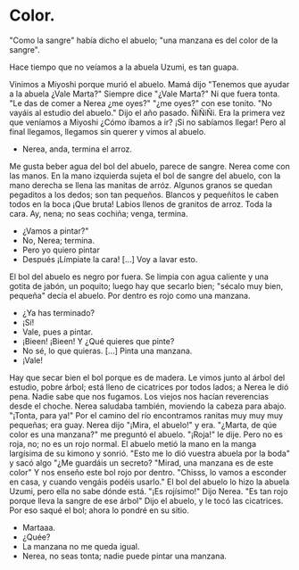 # Color.

"Como la sangre" había dicho el abuelo; "una manzana es del color de la sangre".

Hace tiempo que no veíamos a la abuela Uzumi, es tan guapa. 

Vinimos a Miyoshi porque murió el abuelo. Mamá dijo "Tenemos que ayudar a la abuela ¿Vale Marta?" Siempre dice "¿Vale Marta?" Ni que fuera tonta. "Le das de comer a Nerea ¿me oyes?" "¿me oyes?" con ese tonito. "No vayáis al estudio del abuelo." Dijo el año pasado. ÑiÑiÑi. Era la primera vez que veníamos a Miyoshi ¿Cómo íbamos a ir? ¡Si no sabíamos llegar! Pero al final llegamos, llegamos sin querer y vimos al abuelo. 

- Nerea, anda, termina el arroz. 

Me gusta beber agua del bol del abuelo, parece de sangre. Nerea come con las manos. En la mano izquierda sujeta el bol de sangre del abuelo, con la mano derecha se llena las manitas de arróz. Algunos granos se quedan pegaditos a los dedos; son tan pequeños. Blancos y pequeñitos le caben todos en la boca ¡Que bruta! Labios llenos de granitos de arroz. Toda la cara. Ay, nena; no seas cochiña; venga, termina. 

- ¿Vamos a pintar?"
- No, Nerea; termina. 
- Pero yo quiero pintar
- Después ¡Límpiate la cara! [...] Voy a lavar esto.

El bol del abuelo es negro por fuera. Se limpia con agua caliente y una gotita de jabón, un poquito; luego hay que secarlo bien; "sécalo muy bien, pequeña" decía el abuelo. Por dentro es rojo como una manzana.

- ¿Ya has terminado?
- ¡Sí!
- Vale, pues a pintar.
- ¡Bieen! ¡Bieen! Y ¿Qué quieres que pinte?
- No sé, lo que quieras. [...] Pinta una manzana.
- ¡Vale!

Hay que secar bien el bol porque es de madera. Le vimos junto al árbol del estudio, pobre árbol; está lleno de cicatrices por todos lados; a Nerea le dió pena. Nadie sabe que nos fugamos. Los viejos nos hacían reverencias desde el choche. Nerea saludaba también, moviendo la cabeza para abajo. "¡Tonta, para ya!" Por el camino del río encontramos ranitas muy muy muy pequeñas; era guay. Nerea dijo "¡Mira, el abuelo!" y era. "¿Marta, de qúe color es una manzana?" me preguntó el abuelo. "¡Roja!" le dije. Pero no es roja, no; no es un rojo normal. El abuelo metió la mano en la manga largísima de su kimono y sonrió. "Esto me lo dió vuestra abuela por la boda" y sacó algo "¿Me guardáis un secreto? "Mirad, una manzana es de este color" Y nos enseño este bol rojo por dentro. "Chisss, lo vamos a esconder en casa, y cuando vengáis podéis usarlo." El bol del abuelo lo hizo la abuela Uzumi, pero ella no sabe dónde está. "¡Es rojísimo!" Dijo Nerea. "Es tan rojo porque lleva la sangre de ese árbol" Dijo el abuelo, y le tocó las cicatrices. Por eso saqué el bol; ahora lo pondré en su sitio.

- Martaaa.
- ¿Quée?
- La manzana no me queda igual.
- Nerea, no seas tonta; nadie puede pintar una manzana.


